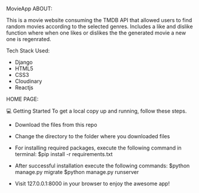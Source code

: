 MovieApp
ABOUT:

This is a movie website consuming the TMDB API that allowed users to find random movies according to the selected genres.
Includes a like and dislike function where when one likes or dislikes the the generated movie a new one is regenrated.

Tech Stack Used:
- Django
- HTML5
- CSS3
- Cloudinary
- Reactjs

HOME PAGE:


💻 Getting Started To get a local copy up and running, follow these steps.

- Download the files from this repo

- Change the directory to the folder where you downloaded files

- For installing required packages, execute the following command in terminal: 
$pip install -r requirements.txt

- After successful installation execute the following commands: 
$python manage.py migrate $python manage.py runserver

- Visit 127.0.0.1:8000 in your browser to enjoy the awesome app!
